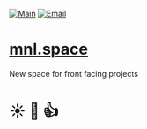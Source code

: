[![Main](https://img.shields.io/badge/main-mnl.space-red.svg)](https://mnl.space)
[![Email](https://img.shields.io/badge/email-main@mnl.space-blue.svg)](mailto:main@mnl.space)

# [mnl.space](https://mnl.space)
New space for front facing projects

# :sunny: :wave: :thumbsup:
